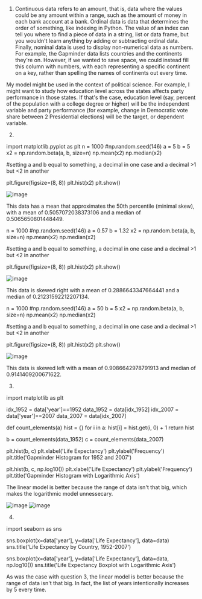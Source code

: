 1. Continuous data refers to an amount, that is, data where the values could be any amount within a range, such as the amount of money in each bank account at a bank. Ordinal data is data that determines the order of something, like indexing in Python. The value of an index can tell you where to find a piece of data in a string, list or data frame, but you wouldn't learn anything by adding or subtracting ordinal data. Finally, nominal data is used to display non-numerical data as numbers. For example, the Gapminder data lists countries and the continents they're on. However, if we wanted to save space, we could instead fill this column with numbers, with each representing a specific continent on a key, rather than spelling the names of continents out every time.

My model might be used in the context of political science. For example, I might want to study how education level across the states affects party performance in those states. If that's the case, education level (say, percent of the population with a college degree or higher) will be the independent variable and party performance (for example, change in Democratic vote share between 2 Presidential elections) will be the target, or dependent variable.

2. 

import matplotlib.pyplot as plt
n = 1000
#np.random.seed(146)
a = 5
b = 5
x2 = np.random.beta(a, b, size=n)
np.mean(x2)
np.median(x2)

#setting a and b equal to something, a decimal in one case and a decimal >1 but <2 in another

plt.figure(figsize=(8, 8))
plt.hist(x2)
plt.show()

![image](https://user-images.githubusercontent.com/78311527/112394254-c4572b80-8cd2-11eb-9423-94bbe8411f41.png)

This data has a mean that approximates the 50th percentile (minimal skew), with a mean of 0.5057072038373106 and a median of 0.5065650801448449.

n = 1000
#np.random.seed(146)
a = 0.57
b = 1.32
x2 = np.random.beta(a, b, size=n)
np.mean(x2)
np.median(x2)

#setting a and b equal to something, a decimal in one case and a decimal >1 but <2 in another

plt.figure(figsize=(8, 8))
plt.hist(x2)
plt.show()

![image](https://user-images.githubusercontent.com/78311527/112394312-e18bfa00-8cd2-11eb-9485-c04495cd83a8.png)

This data is skewed right with a mean of 0.2886643347664441 and a median of 0.21231592212207134.

n = 1000
#np.random.seed(146)
a = 50
b = 5
x2 = np.random.beta(a, b, size=n)
np.mean(x2)
np.median(x2)

#setting a and b equal to something, a decimal in one case and a decimal >1 but <2 in another

plt.figure(figsize=(8, 8))
plt.hist(x2)
plt.show()

![image](https://user-images.githubusercontent.com/78311527/112394552-4cd5cc00-8cd3-11eb-93b0-d1c0e0994a8c.png)

This data is skewed left with a mean of 0.9086642978791913 and median of 0.9141409200671622.

3.

import matplotlib as plt

idx_1952 = data['year']==1952
data_1952 = data[idx_1952]
idx_2007 = data['year']==2007
data_2007 = data[idx_2007]

def count_elements(a)
    hist = {}
    for i in a:
    hist[i] = hist.get(i, 0) + 1
    return hist

b = count_elements(data_1952)
c = count_elements(data_2007)

plt.hist(b, c)
plt.xlabel('Life Expectancy')
plt.ylabel('Frequency')
plt.title('Gapminder Histogram for 1952 and 2007')

plt.hist(b, c, np.log10())
plt.xlabel('Life Expectancy')
plt.ylabel('Frequency')
plt.title('Gapminder Histogram with Logarithmic Axis')

The linear model is better because the range of data isn't that big, which makes the logarithmic model unnessecary.

![image](https://user-images.githubusercontent.com/78311527/112397107-ca034000-8cd7-11eb-9f24-76be63b355db.png)
![image](https://user-images.githubusercontent.com/78311527/112397785-2450d080-8cd9-11eb-98cd-151d5a27f9b6.png)


4.

import seaborn as sns

sns.boxplot(x=data['year'], y=data['Life Expectancy'], data=data)
sns.title('Life Expectancy by Country, 1952-2007')

sns.boxplot(x=data['year'], y=data['Life Expectancy'], data=data, np.log10())
sns.title('Life Expectancy Boxplot with Logarithmic Axis')

As was the case with question 3, the linear model is better because the range of data isn't that big. In fact, the list of years intentionally increases by 5 every time.
